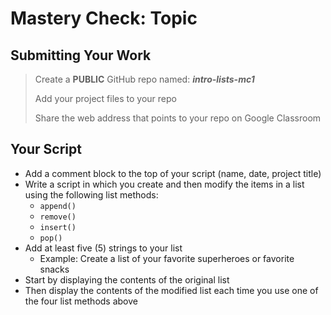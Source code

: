 # Mastery Check: Topic

## Submitting Your Work
> Create a **PUBLIC** GitHub repo named: ***intro-lists-mc1***
>
> Add your project files to your repo
> 
> Share the web address that points to your repo on Google Classroom

## Your Script

- Add a comment block to the top of your script (name, date, project title)
- Write a script in which you create and then modify the items in a list using the following list methods:
  - `append()`
  - `remove()`
  - `insert()`
  - `pop()`
- Add at least five (5) strings to your list
  - Example: Create a list of your favorite superheroes or favorite snacks
- Start by displaying the contents of the original list
- Then display the contents of the modified list each time you use one of the four list methods above
